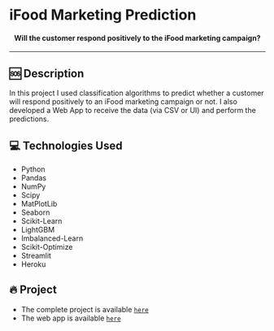 # iFood Marketing Prediction

<h4 align="center">
  Will the customer respond positively to the iFood marketing campaign?
</h4>

---
## 🆘 Description
In this project I used classification algorithms to predict whether a customer will respond positively to an iFood marketing campaign or not. I also developed a Web App to receive the data (via CSV or UI) and perform the predictions.

## 💻 Technologies Used
- Python
- Pandas
- NumPy
- Scipy
- MatPlotLib
- Seaborn
- Scikit-Learn
- LightGBM
- Imbalanced-Learn
- Scikit-Optimize
- Streamlit
- Heroku

## 🔥 Project
- The complete project is available [`here`](https://github.com/thiago-osorio/ifood-marketing-prediction/blob/main/notebooks/ifood.ipynb)
- The web app is available [`here`](https://ifood-marketing-prediction.herokuapp.com/)
